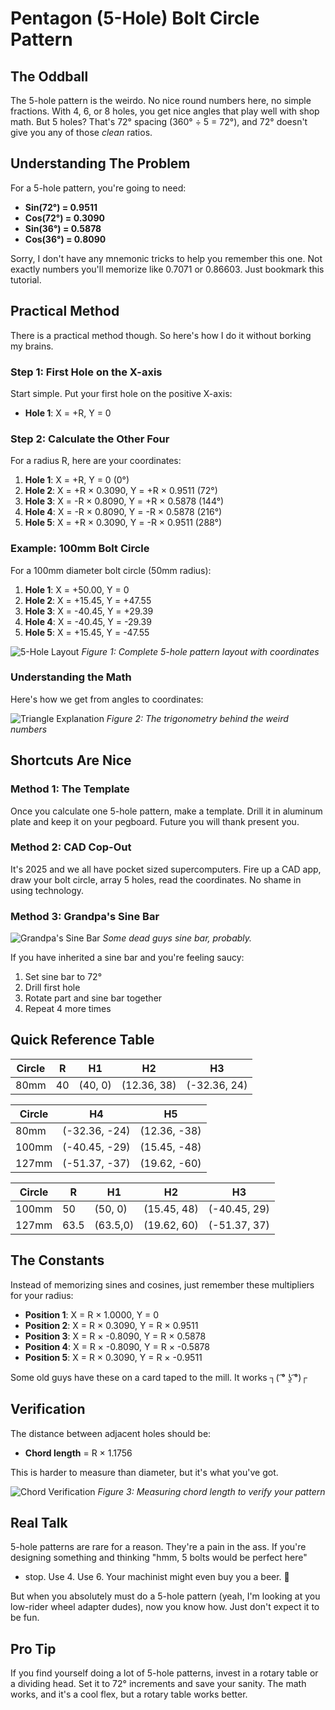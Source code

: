 # Pentagon (5-Hole) Bolt Circle Pattern

## The Oddball

The 5-hole pattern is the weirdo. No nice round numbers here, no
simple fractions. With 4, 6, or 8 holes, you get nice angles that
play well with shop math. But 5 holes? That's 72° spacing (360° ÷ 5 =
72°), and 72° doesn't give you any of those _clean_ ratios.

## Understanding The Problem

For a 5-hole pattern, you're going to need:

- **Sin(72°) = 0.9511**
- **Cos(72°) = 0.3090**
- **Sin(36°) = 0.5878**
- **Cos(36°) = 0.8090**

Sorry, I don't have any mnemonic tricks to help you remember this
one. Not exactly numbers you'll memorize like 0.7071 or 0.86603.
Just bookmark this tutorial.

## Practical Method

There is a practical method though. So here's how I do it without
borking my brains.

### Step 1: First Hole on the X-axis

Start simple. Put your first hole on the positive X-axis:

- **Hole 1**: X = +R, Y = 0

### Step 2: Calculate the Other Four

For a radius R, here are your coordinates:

1. **Hole 1**: X = +R, Y = 0 (0°)
2. **Hole 2**: X = +R × 0.3090, Y = +R × 0.9511 (72°)
3. **Hole 3**: X = -R × 0.8090, Y = +R × 0.5878 (144°)
4. **Hole 4**: X = -R × 0.8090, Y = -R × 0.5878 (216°)
5. **Hole 5**: X = +R × 0.3090, Y = -R × 0.9511 (288°)

### Example: 100mm Bolt Circle

For a 100mm diameter bolt circle (50mm radius):

1. **Hole 1**: X = +50.00, Y = 0
2. **Hole 2**: X = +15.45, Y = +47.55
3. **Hole 3**: X = -40.45, Y = +29.39
4. **Hole 4**: X = -40.45, Y = -29.39
5. **Hole 5**: X = +15.45, Y = -47.55

![5-Hole Layout](../images/5_hole/layout.png)
_Figure 1: Complete 5-hole pattern layout with coordinates_

### Understanding the Math

Here's how we get from angles to coordinates:

![Triangle Explanation](../images/5_hole/triangle_explanation.png)
_Figure 2: The trigonometry behind the weird numbers_

## Shortcuts Are Nice

### Method 1: The Template

Once you calculate one 5-hole pattern, make a template. Drill it
in aluminum plate and keep it on your pegboard. Future you will
thank present you.

### Method 2: CAD Cop-Out

It's 2025 and we all have pocket sized supercomputers. Fire up a
CAD app, draw your bolt circle, array 5 holes, read the coordinates.
No shame in using technology.

### Method 3: Grandpa's Sine Bar

![Grandpa's Sine Bar](../images/5_hole/sine-bar.jpeg)
_Some dead guys sine bar, probably._

If you have inherited a sine bar and you're feeling saucy:

1. Set sine bar to 72°
2. Drill first hole
3. Rotate part and sine bar together
4. Repeat 4 more times

## Quick Reference Table

| Circle | R    | H1      | H2          | H3           |
| ------ | ---- | ------- | ----------- | ------------ |
| 80mm   | 40   | (40, 0) | (12.36, 38) | (-32.36, 24) |

| Circle | H4           | H5          |
| ------ | ------------ | ----------- |
| 80mm   | (-32.36, -24) | (12.36, -38) |
| 100mm  | (-40.45, -29) | (15.45, -48) |
| 127mm  | (-51.37, -37) | (19.62, -60) |

| Circle | R    | H1       | H2          | H3          |
| ------ | ---- | -------- | ----------- | ----------- |
| 100mm  | 50   | (50, 0)  | (15.45, 48) | (-40.45, 29) |
| 127mm  | 63.5 | (63.5,0) | (19.62, 60) | (-51.37, 37) |

## The Constants

Instead of memorizing sines and cosines, just remember these
multipliers for your radius:

- **Position 1**: X = R × 1.0000, Y = 0
- **Position 2**: X = R × 0.3090, Y = R × 0.9511
- **Position 3**: X = R × -0.8090, Y = R × 0.5878
- **Position 4**: X = R × -0.8090, Y = R × -0.5878
- **Position 5**: X = R × 0.3090, Y = R × -0.9511

Some old guys have these on a card taped to the mill. It works
┐( ͡° ʖ̯ ͡°)┌

## Verification

The distance between adjacent holes should be:

- **Chord length** = R × 1.1756

This is harder to measure than diameter, but it's what you've got.

![Chord Verification](../images/5_hole/chord_verification.png)
_Figure 3: Measuring chord length to verify your pattern_

## Real Talk

5-hole patterns are rare for a reason. They're a pain in the ass.
If you're designing something and thinking "hmm, 5 bolts would be
perfect here"

- stop. Use 4. Use 6.
Your machinist might even buy you a beer. 🍻

But when you absolutely must do a 5-hole pattern (yeah, I'm looking
at you low-rider wheel adapter dudes), now you know how. Just don't
expect it to be fun.

## Pro Tip

If you find yourself doing a lot of 5-hole patterns, invest in a
rotary table or a dividing head. Set it to 72° increments and save
your sanity. The math works, and it's a cool flex, but a rotary table
works better.
